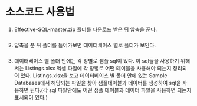 # 소스코드 사용법

1. Effective-SQL-master.zip 폴더를 다운로드 받은 뒤 압축을 푼다.
###
2. 압축을 푼 뒤 폴더를 들어가보면 데이터베이스 별로 폴더가 보인다. 
###
3. 데이터베이스 별 폴더 안에는 각 장별로 샘플 sql이 있다. 이 sql들을 사용하기 위해서는 Listings.xlsx 엑셀 파일에 각 장별로 어떤 테이블을 사용해야 되는지 정리되어 있다. Listings.xlsx을 보고 데이터베이스 별 폴더 안에 있는 Sample Databases에서 해당되는 파일을 찾아 샘플데이블과 데이터를 생성하여 sql을 사용하면 된다.(각 sql 파일안에도 어떤 샘플 테이블과 데이터 파일을 사용하면 되는지 표시되어 있다.)
